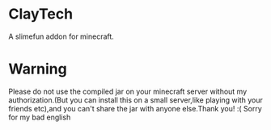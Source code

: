 # ClayTech
A slimefun addon for minecraft.

# Warning
Please do not use the compiled jar on your minecraft server without my authorization.(But you can install this on a small server,like playing with your friends etc),and you can't share the jar with anyone else.Thank you!
:( Sorry for my bad english
